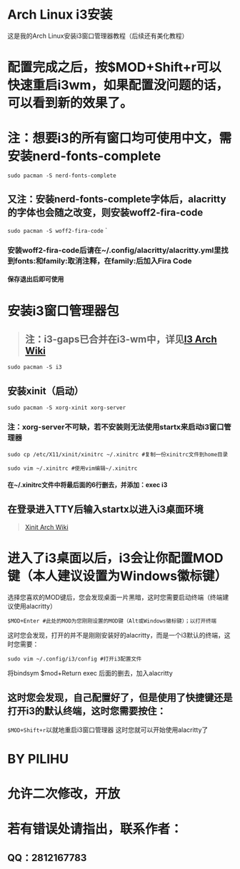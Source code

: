 #                                                      Arch Linux i3安装
这是我的Arch Linux安装i3窗口管理器教程（后续还有美化教程）

# 配置完成之后，按$MOD+Shift+r可以快速重启i3wm，如果配置没问题的话，可以看到新的效果了。

# 注：想要i3的所有窗口均可使用中文，需安装nerd-fonts-complete
`sudo pacman -S nerd-fonts-complete
`

## 又注：安装nerd-fonts-complete字体后，alacritty的字体也会随之改变，则安装woff2-fira-code
`sudo pacman -S woff2-fira-code`
`
### 安装woff2-fira-code后请在~/.config/alacritty/alacritty.yml里找到fonts:和family:取消注释，在family:后加入Fira Code
#### 保存退出后即可使用

# 安装i3窗口管理器包
> ## 注：i3-gaps已合并在i3-wm中，详见[I3 Arch Wiki](https://wiki.archlinuxcn.org/wiki/I3)
```
sudo pacman -S i3
```

## 安装xinit（启动）
```
sudo pacman -S xorg-xinit xorg-server
```
### 注：xorg-server不可缺，若不安装则无法使用startx来启动i3窗口管理器

```
sudo cp /etc/X11/xinit/xinitrc ~/.xinitrc #复制一份xinitrc文件到home目录
```
```
sudo vim ~/.xinitrc #使用vim编辑~/.xinitrc
```
#### 在~/.xinitrc文件中将最后面的6行删去，并添加：exec i3

## 在登录进入TTY后输入startx以进入i3桌面环境
> [Xinit Arch Wiki](https://wiki.archlinuxcn.org/wiki/Xinit)

# 进入了i3桌面以后，i3会让你配置MOD键（本人建议设置为Windows徽标键）
选择您喜欢的MOD键后，您会发现桌面一片黑暗，这时您需要启动终端（终端建议使用alacritty）
```
$MOD+Enter #此处的MOD为您刚刚设置的MOD键（Alt或Windows徽标键）；以打开终端
```
这时您会发现，打开的并不是刚刚安装好的alacritty，而是一个i3默认的终端，这时您需要：
```
sudo vim ~/.config/i3/config #打开i3配置文件
```
将bindsym $mod+Return exec 后面的删去，加入alacritty
## 这时您会发现，自己配置好了，但是使用了快捷键还是打开i3的默认终端，这时您需要按住：
`$MOD+Shift+r`以就地重启i3窗口管理器
这时您就可以开始使用alacritty了

# **BY PILIHU**
# **允许二次修改，开放**
# **若有错误处请指出，联系作者：**
## **QQ：2812167783**

